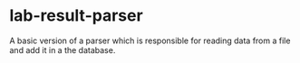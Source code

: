 # lab-result-parser
A basic version of a parser which is responsible for reading data from a file and add it in a the database.
